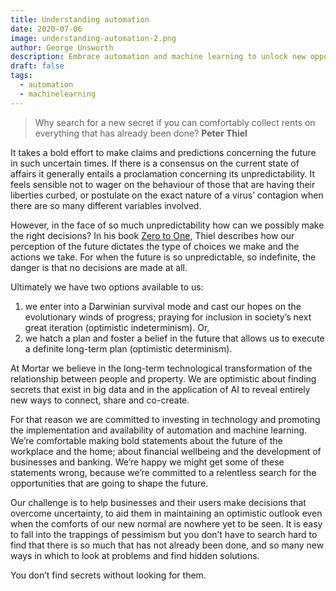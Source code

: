 ```yaml
---
title: Understanding automation
date: 2020-07-06
image: understanding-automation-2.png
author: George Unsworth
description: Embrace automation and machine learning to unlock new opportunities, navigate uncertainty, and shape the future of business and property.
draft: false
tags:
  - automation
  - machinelearning
---
```


> Why search for a new secret if you can comfortably collect rents on everything that has already been done?
>  **Peter Thiel**

It takes a bold effort to make claims and predictions concerning the future in such uncertain times. If there is a consensus on the current state of affairs it generally entails a proclamation concerning its unpredictability. It feels sensible not to wager on the behaviour of those that are having their liberties curbed, or postulate on the exact nature of a virus’ contagion when there are so many different variables involved. 

However, in the face of so much unpredictability how can we possibly make the right decisions? In his book [Zero to One](https://en.wikipedia.org/wiki/Zero_to_One), Thiel describes how our perception of the future dictates the type of choices we make and the actions we take. For when the future is so unpredictable, so indefinite, the danger is that no decisions are made at all. 

Ultimately we have two options available to us:

1.  we enter into a Darwinian survival mode and cast our hopes on the evolutionary winds of progress; praying for inclusion in society’s next great iteration (optimistic indeterminism). Or,
2.  we hatch a plan and foster a belief in the future that allows us to execute a definite long-term plan (optimistic determinism). 

At Mortar we believe in the long-term technological transformation of the relationship between people and property. We are optimistic about finding secrets that exist in big data and in the application of AI to reveal entirely new ways to connect, share and co-create. 

For that reason we are committed to investing in technology and promoting the implementation and availability of automation and machine learning. We’re comfortable making bold statements about the future of the workplace and the home; about financial wellbeing and the development of businesses and banking. We’re happy we might get some of these statements wrong, because we’re committed to a relentless search for the opportunities that are going to shape the future. 

Our challenge is to help businesses and their users make decisions that overcome uncertainty, to aid them in maintaining an optimistic outlook even when the comforts of our new normal are nowhere yet to be seen. It is easy to fall into the trappings of pessimism but you don’t have to search hard to find that there is so much that has not already been done, and so many new ways in which to look at problems and find hidden solutions. 

You don’t find secrets without looking for them.
